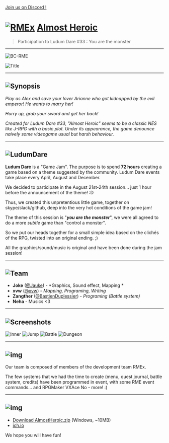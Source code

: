 [Join us on Discord !](https://discord.gg/yRUZcdQ)

# [![RMEx](http://rmex.github.io/images/rmex-shortcut.png)](http://rmex.github.io) [Almost Heroic]()
> Participation to Ludum Dare #33 : You are the monster

***
![BC-RME](http://www.biloucorp.com/BCW/LD33/pres/BC-RMEx.png)

![Title](http://www.biloucorp.com/BCW/LD33/pres/screen1.gif)

***
![Synopsis](http://www.biloucorp.com/BCW/LD33/pres/synopsis.png)
---
*Play as Alex and save your lover Arianne who got kidnapped by  the evil emperor! He wants to marry her!*

*Hurry up, grab your sword and get her back!*

*Created for Ludum Dare #33, "Almost Heroic" seems to be a classic  NES like J-RPG with a basic plot. Under its appearance, the game  denounce naively some videogame usual but harsh behaviour.*

***
![LudumDare](http://www.biloucorp.com/BCW/LD33/pres/ludumdare.png)
---

**Ludum Dare** is a "Game Jam". The purpose is to spend **72 hours** creating a game based on a theme suggested by the community. Ludum Dare events take place every April, August and December. 

We decided to participate in the August 21st-24th session... just 1 hour before the announcement of the theme! :D 

Thus, we created this unpretentious little game, together on  skype/slack/github, deep into the very hot conditions of the game jam! 

The theme of this session is "***you are the monster***", we were all agreed to do a more *subtle* game than "control a monster". 

So we put our heads together for a small simple idea based on the clichés of the RPG, twisted into an original ending. ;) 

All the graphics/sound/music is original and have been done during the jam session! 

***
![Team](http://www.biloucorp.com/BCW/LD33/pres/team.png)
---

- **Joke** ([@Jauke](https://github.com/Jauke)) - *Graphics, Sound effect, Mapping * 
- **xvw** ([@xvw](https://github.com/xvw)) - *Mapping, Programing, Writing*
- **Zangther** ([@BastienDuplessier](https://github.com/BastienDuplessier)) - *Programing (Battle system)*
- **Neha** - Musics <3

***
![Screenshots](http://www.biloucorp.com/BCW/LD33/pres/screenshots.png)
---

![Inner](http://www.biloucorp.com/BCW/LD33/pres/screen2.png)
![Jump](http://www.biloucorp.com/BCW/LD33/pres/screen3.gif)
![Battle](http://www.biloucorp.com/BCW/LD33/pres/screen4.gif)
![Dungeon](http://www.biloucorp.com/BCW/LD33/pres/screen5.png)

***
![img](http://www.biloucorp.com/BCW/LD33/pres/rme.png)
---

Our team is composed of members of the development team RMEx. 

The few systems that we had the time to create (menu, quest journal,  battle system, credits) have been programmed in event, with some  RME event commands...  and RPGMaker VXAce No - more! :) 

***
![img](http://www.biloucorp.com/BCW/LD33/pres/download.png)
---

- [Download AlmostHeroic.zip](http://biloucorp.com/BCW/LD33/AlmostHeroic.zip) (Windows, ~10MB)
- [ich.io](https://xvw.itch.io/almost-heroic)

We hope you will have fun!
